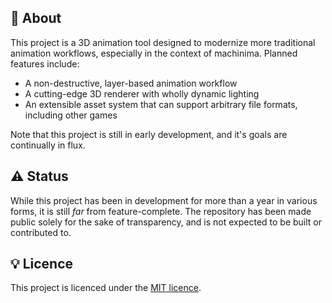 ## 📖 About 

This project is a 3D animation tool designed to modernize more traditional animation workflows, especially in the context of machinima. Planned features include:
- A non-destructive, layer-based animation workflow
- A cutting-edge 3D renderer with wholly dynamic lighting
- An extensible asset system that can support arbitrary file formats, including other games

Note that this project is still in early development, and it's goals are continually in flux.

## ⚠ Status

While this project has been in development for more than a year in various forms, it is still *far* from feature-complete. The repository has been made public solely for the sake of transparency, and is not expected to be built or contributed to.

## 💡 Licence

This project is licenced under the [MIT licence](LICENSE.md).